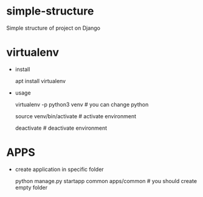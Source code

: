 # simple-structure
Simple structure of project on Django

# virtualenv
 - install 

    apt install virtualenv
 - usage
  
    virtualenv -p python3 venv # you can change python
   
    source venv/bin/activate # activate environment
   
    deactivate # deactivate environment

# APPS
 - create application in specific folder

    python manage.py startapp common apps/common # you should create empty folder

